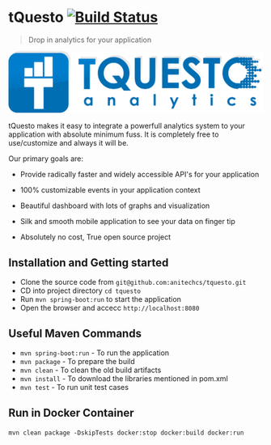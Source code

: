 # tQuesto [![Build Status](https://travis-ci.org/anitechcs/tquesto.svg?branch=master)](https://travis-ci.org/anitechcs/tquesto)

> Drop in analytics for your application

![GitHub Logo](https://github.com/anitechcs/tquesto-dashboard/blob/master/src/assets/imgs/logo-blue.png)

tQuesto makes it easy to integrate a powerfull analytics system to your application with absolute minimum fuss. It is completely free to use/customize and always it will be.

Our primary goals are:

* Provide radically faster and widely accessible API's for your application

* 100% customizable events in your application context

* Beautiful dashboard with lots of graphs and visualization

* Silk and smooth mobile application to see your data on finger tip

* Absolutely no cost, True open source project


## Installation and Getting started

* Clone the source code from `git@github.com:anitechcs/tquesto.git`
* CD into project directory `cd tquesto`
* Run `mvn spring-boot:run` to start the application
* Open the browser and accecc `http://localhost:8080`


## Useful Maven Commands

* `mvn spring-boot:run` - To run the application
* `mvn package` - To prepare the build
* `mvn clean` - To clean the old build artifacts
* `mvn install` - To download the libraries mentioned in pom.xml
* `mvn test` - To run unit test cases

## Run in Docker Container
 `mvn clean package -DskipTests docker:stop docker:build docker:run`
 
